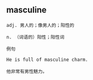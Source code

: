 ## masculine
```
adj. 男人的；像男人的；阳性的

n. （词语的）阳性；阳性词

例句

He is full of masculine charm.

他非常有男性魅力。
```